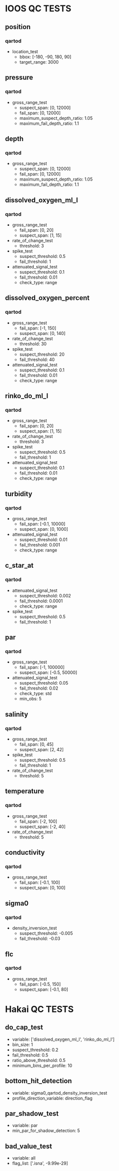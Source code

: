 #  IOOS QC TESTS 
## position
### qartod
* location_test
   * bbox: [-180, -90, 180, 90]
   * target_range: 3000
## pressure
### qartod
* gross_range_test
   * suspect_span: [0, 12000]
   * fail_span: [0, 12000]
   * maximum_suspect_depth_ratio: 1.05
   * maximum_fail_depth_ratio: 1.1
## depth
### qartod
* gross_range_test
   * suspect_span: [0, 12000]
   * fail_span: [0, 12000]
   * maximum_suspect_depth_ratio: 1.05
   * maximum_fail_depth_ratio: 1.1
## dissolved_oxygen_ml_l
### qartod
* gross_range_test
   * fail_span: [0, 20]
   * suspect_span: [1, 15]
* rate_of_change_test
   * threshold: 3
* spike_test
   * suspect_threshold: 0.5
   * fail_threshold: 1
* attenuated_signal_test
   * suspect_threshold: 0.1
   * fail_threshold: 0.01
   * check_type: range
## dissolved_oxygen_percent
### qartod
* gross_range_test
   * fail_span: [-1, 150]
   * suspect_span: [0, 140]
* rate_of_change_test
   * threshold: 30
* spike_test
   * suspect_threshold: 20
   * fail_threshold: 40
* attenuated_signal_test
   * suspect_threshold: 0.1
   * fail_threshold: 0.01
   * check_type: range
## rinko_do_ml_l
### qartod
* gross_range_test
   * fail_span: [0, 20]
   * suspect_span: [1, 15]
* rate_of_change_test
   * threshold: 3
* spike_test
   * suspect_threshold: 0.5
   * fail_threshold: 1
* attenuated_signal_test
   * suspect_threshold: 0.1
   * fail_threshold: 0.01
   * check_type: range
## turbidity
### qartod
* gross_range_test
   * fail_span: [-0.1, 10000]
   * suspect_span: [0, 1000]
* attenuated_signal_test
   * suspect_threshold: 0.01
   * fail_threshold: 0.001
   * check_type: range
## c_star_at
### qartod
* attenuated_signal_test
   * suspect_threshold: 0.002
   * fail_threshold: 0.0001
   * check_type: range
* spike_test
   * suspect_threshold: 0.5
   * fail_threshold: 1
## par
### qartod
* gross_range_test
   * fail_span: [-1, 100000]
   * suspect_span: [-0.5, 50000]
* attenuated_signal_test
   * suspect_threshold: 0.05
   * fail_threshold: 0.02
   * check_type: std
   * min_obs: 5
## salinity
### qartod
* gross_range_test
   * fail_span: [0, 45]
   * suspect_span: [2, 42]
* spike_test
   * suspect_threshold: 0.5
   * fail_threshold: 1
* rate_of_change_test
   * threshold: 5
## temperature
### qartod
* gross_range_test
   * fail_span: [-2, 100]
   * suspect_span: [-2, 40]
* rate_of_change_test
   * threshold: 5
## conductivity
### qartod
* gross_range_test
   * fail_span: [-0.1, 100]
   * suspect_span: [0, 100]
## sigma0
### qartod
* density_inversion_test
   * suspect_threshold: -0.005
   * fail_threshold: -0.03
## flc
### qartod
* gross_range_test
   * fail_span: [-0.5, 150]
   * suspect_span: [-0.1, 80]
#  Hakai QC TESTS 
## do_cap_test
   * variable: ['dissolved_oxygen_ml_l', 'rinko_do_ml_l']
   * bin_size: 1
   * suspect_threshold: 0.2
   * fail_threshold: 0.5
   * ratio_above_threshold: 0.5
   * minimum_bins_per_profile: 10
## bottom_hit_detection
   * variable: sigma0_qartod_density_inversion_test
   * profile_direction_variable: direction_flag
## par_shadow_test
   * variable: par
   * min_par_for_shadow_detection: 5
## bad_value_test
   * variable: all
   * flag_list: ['.isna', -9.99e-29]
